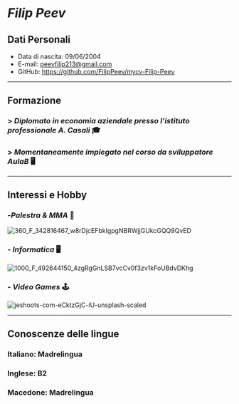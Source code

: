 # ***Filip Peev***
## **Dati Personali**
- Data di nascita: 09/06/2004
- E-mail: peevfilip213@gmail.com
- GitHub: https://github.com/FilipPeev/mycv-Filip-Peev

 ---

## **Formazione**
### > *Diplomato in economia aziendale presso l'istituto professionale A. Casali* 🎓
### > *Momentaneamente impiegato nel corso da sviluppatore AulaB* 🖥️

---

## Interessi e Hobby
### -*Palestra & MMA* 💪 
 ![360_F_342816467_w8rDjcEFbklgpgNBRWjjGUkcGQQ9QvED](https://github.com/user-attachments/assets/edaa4bce-4a4e-4c88-a4d7-8d27a059f565)
### - *Informatica* 🖥️
![1000_F_492644150_4zgRgGnLSB7vcCv0f3zv1kFoUBdvDKhg](https://github.com/user-attachments/assets/2f1d3c4e-5053-45bf-83e2-2e003c52b932)
### - *Video Games* 🕹️
![jeshoots-com-eCktzGjC-iU-unsplash-scaled](https://github.com/user-attachments/assets/31d42516-3d75-40bd-a75c-e60ec74d6b56)

---

## **Conoscenze delle lingue**
### Italiano: Madrelingua 
### Inglese: B2
### Macedone: Madrelingua
